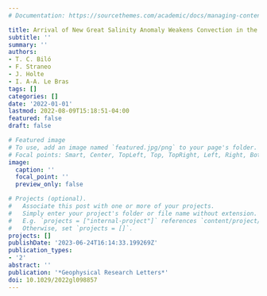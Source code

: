 ```yaml
---
# Documentation: https://sourcethemes.com/academic/docs/managing-content/

title: Arrival of New Great Salinity Anomaly Weakens Convection in the Irminger Sea
subtitle: ''
summary: ''
authors:
- T. C. Biló
- F. Straneo
- J. Holte
- I. A‐A. Le Bras
tags: []
categories: []
date: '2022-01-01'
lastmod: 2022-08-09T15:18:51-04:00
featured: false
draft: false

# Featured image
# To use, add an image named `featured.jpg/png` to your page's folder.
# Focal points: Smart, Center, TopLeft, Top, TopRight, Left, Right, BottomLeft, Bottom, BottomRight.
image:
  caption: ''
  focal_point: ''
  preview_only: false

# Projects (optional).
#   Associate this post with one or more of your projects.
#   Simply enter your project's folder or file name without extension.
#   E.g. `projects = ["internal-project"]` references `content/project/deep-learning/index.md`.
#   Otherwise, set `projects = []`.
projects: []
publishDate: '2023-06-24T16:14:33.199269Z'
publication_types:
- '2'
abstract: ''
publication: '*Geophysical Research Letters*'
doi: 10.1029/2022gl098857
---
```

